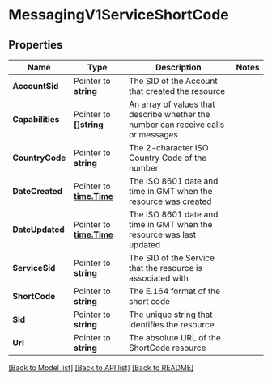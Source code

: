 # MessagingV1ServiceShortCode

## Properties

Name | Type | Description | Notes
------------ | ------------- | ------------- | -------------
**AccountSid** | Pointer to **string** | The SID of the Account that created the resource |
**Capabilities** | Pointer to **[]string** | An array of values that describe whether the number can receive calls or messages |
**CountryCode** | Pointer to **string** | The 2-character ISO Country Code of the number |
**DateCreated** | Pointer to [**time.Time**](time.Time.md) | The ISO 8601 date and time in GMT when the resource was created |
**DateUpdated** | Pointer to [**time.Time**](time.Time.md) | The ISO 8601 date and time in GMT when the resource was last updated |
**ServiceSid** | Pointer to **string** | The SID of the Service that the resource is associated with |
**ShortCode** | Pointer to **string** | The E.164 format of the short code |
**Sid** | Pointer to **string** | The unique string that identifies the resource |
**Url** | Pointer to **string** | The absolute URL of the ShortCode resource |

[[Back to Model list]](../README.md#documentation-for-models) [[Back to API list]](../README.md#documentation-for-api-endpoints) [[Back to README]](../README.md)


